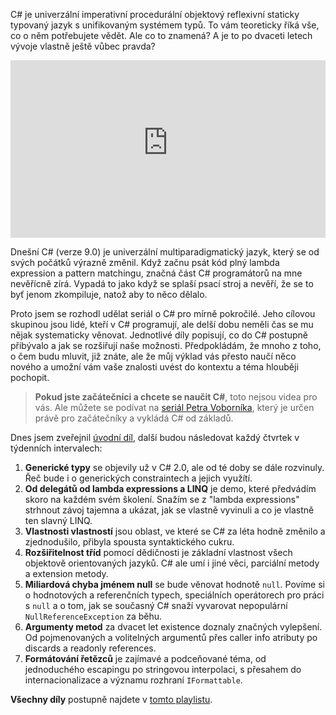 <!-- dcterms:title = Nový seriál na Z-TECHU: C# pro mírně pokročilé -->
<!-- dcterms:abstract = C# je univerzální imperativní procedurální objektový reflexivní staticky typovaný jazyk s unifikovaným systémem typů. To vám teoreticky říká vše, co o něm potřebujete vědět. Ale co to znamená? A je to po dvaceti letech vývoje vlastně ještě vůbec pravda? Dneškem začínáme na kanále Z-TECH nový seriál o C# pro mírně pokročilé, kde si postupně ukážeme vývoj pokročilejších konstrukcí a možnosti současné verze C# 9.0 (a trochu i těch budoucích). -->
<!-- dcterms:creator = Michal Altair Valášek -->
<!-- x4w:pictureUrl = /perex-pictures/logo-csharp.svg -->
<!-- x4w:pictureWidth = 150 -->
<!-- x4w:pictureHeight = 150 -->
<!-- x4w:coverUrl = /cover-pictures/20200512-taghelpers.png-->
<!-- x4w:category = Z-TECH -->
<!-- x4w:category = IT -->
<!-- x4w:serial = C# pro mírně pokročilé -->
<!-- dcterms:date = 2021-08-19 -->

C# je univerzální imperativní procedurální objektový reflexivní staticky typovaný jazyk s unifikovaným systémem typů. To vám teoreticky říká vše, co o něm potřebujete vědět. Ale co to znamená? A je to po dvaceti letech vývoje vlastně ještě vůbec pravda?

<div style="position:relative;padding-top:56.25%;">
  <iframe src="https://www.youtube-nocookie.com/embed/IjmnNzkfdkY" frameborder="0" allowfullscreen allow="accelerometer; autoplay; encrypted-media; gyroscope; picture-in-picture" style="position:absolute;top:0;left:0;width:100%;height:100%;"></iframe>
</div>

Dnešní C# (verze 9.0) je univerzální multiparadigmatický jazyk, který se od svých počátků výrazně změnil. Když začnu psát kód plný lambda expression a pattern matchingu, značná část C# programátorů na mne nevěřícně zírá. Vypadá to jako když se splaší psací stroj a nevěří, že se to byť jenom zkompiluje, natož aby to něco dělalo.

Proto jsem se rozhodl udělat seriál o C# pro mírně pokročilé. Jeho cílovou skupinou jsou lidé, kteří v C# programují, ale delší dobu neměli čas se mu nějak systematicky věnovat. Jednotlivé díly popisují, co do C# postupně přibývalo a jak se rozšiřují naše možnosti. Předpokládám, že mnoho z toho, o čem budu mluvit, již znáte, ale že můj výklad vás přesto naučí něco nového a umožní vám vaše znalosti uvést do kontextu a téma hlouběji pochopit.

> **Pokud jste začátečníci a chcete se naučit C#**, toto nejsou videa pro vás. Ale můžete se podívat na [seriál Petra Voborníka](https://bit.ly/ZakladyCs), který je určen právě pro začátečníky a vykládá C# od základů.

Dnes jsem zveřejnil [úvodní díl](https://youtu.be/IjmnNzkfdkY), další budou následovat každý čtvrtek v týdenních intervalech:

1. **Generické typy** se objevily už v C# 2.0, ale od té doby se dále rozvinuly. Řeč bude i o generických constraintech a jejich využítí.
1. **Od delegátů od lambda expressions a LINQ** je demo, které předvádím skoro na každém svém školení. Snažím se z "lambda expressions" strhnout závoj tajemna a ukázat, jak se vlastně vyvinuli a co je vlastně ten slavný LINQ.
1. **Vlastnosti vlastností** jsou oblast, ve které se C# za léta hodně změnilo a zjednodušilo, přibyla spousta syntaktického cukru.
1. **Rozšiřitelnost tříd** pomocí dědičnosti je základní vlastnost všech objektově orientovaných jazyků. C# ale umí i jiné věci, parciální metody a extension metody.
1. **Miliardová chyba jménem null** se bude věnovat hodnotě `null`. Povíme si o hodnotových a referenčních typech, speciálních operátorech pro práci s `null` a o tom, jak se současný C# snaží vyvarovat nepopulární `NullReferenceException` za běhu.
1. **Argumenty metod** za dvacet let existence doznaly značných vylepšení. Od pojmenovaných a volitelných argumentů přes caller info atributy po discards a readonly references.
1. **Formátování řetězců** je zajímavé a podceňované téma, od jednoduchého escapingu po stringovou interpolaci, s přesahem do internacionalizace a významu rozhraní `IFormattable`.

**Všechny díly** postupně najdete v [tomto playlistu](https://www.youtube.com/playlist?list=PLFZurxJN0pMZQ7fGjEiAN0EE9fP6XxjzM). 